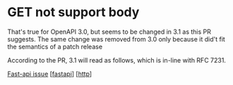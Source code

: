 # GET not support body

That's true for OpenAPI 3.0, but seems to be changed in 3.1 as this PR suggests. The same change was removed from 3.0 only because it did't fit the semantics of a patch release

According to the PR, 3.1 will read as follows, which is in-line with RFC 7231.

[Fast-api issue](https://github.com/tiangolo/fastapi/issues/2004)
[[fastapi]]
[[http]]

[//begin]: # "Autogenerated link references for markdown compatibility"
[fastapi]: ../lists/fastapi "fastapi"
[http]: ../lists/http "http"
[//end]: # "Autogenerated link references"